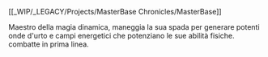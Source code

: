 [[_WIP/_LEGACY/Projects/MasterBase Chronicles/MasterBase]]

Maestro della magia dinamica, maneggia la sua spada per generare potenti onde d'urto e campi energetici che potenziano le sue abilità fisiche. combatte in prima linea.